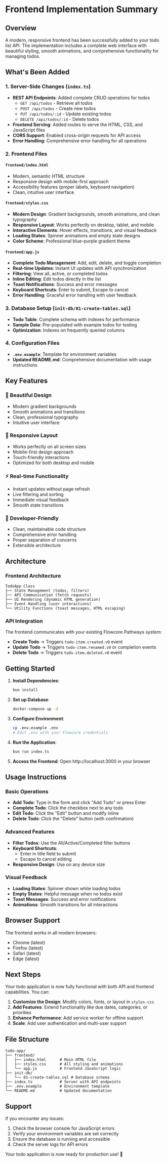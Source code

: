 # Frontend Implementation Summary

## Overview

A modern, responsive frontend has been successfully added to your todo list API. The implementation includes a complete web interface with beautiful styling, smooth animations, and comprehensive functionality for managing todos.

## What's Been Added

### 1. Server-Side Changes (`index.ts`)

- **REST API Endpoints**: Added complete CRUD operations for todos
  - `GET /api/todos` - Retrieve all todos
  - `POST /api/todos` - Create new todos
  - `PUT /api/todos/:id` - Update existing todos
  - `DELETE /api/todos/:id` - Delete todos
- **Frontend Serving**: Added routes to serve the HTML, CSS, and JavaScript files
- **CORS Support**: Enabled cross-origin requests for API access
- **Error Handling**: Comprehensive error handling for all operations

### 2. Frontend Files

#### `frontend/index.html`
- Modern, semantic HTML structure
- Responsive design with mobile-first approach
- Accessibility features (proper labels, keyboard navigation)
- Clean, intuitive user interface

#### `frontend/styles.css`
- **Modern Design**: Gradient backgrounds, smooth animations, and clean typography
- **Responsive Layout**: Works perfectly on desktop, tablet, and mobile
- **Interactive Elements**: Hover effects, transitions, and visual feedback
- **Loading States**: Spinner animations and empty state designs
- **Color Scheme**: Professional blue-purple gradient theme

#### `frontend/app.js`
- **Complete Todo Management**: Add, edit, delete, and toggle completion
- **Real-time Updates**: Instant UI updates with API synchronization
- **Filtering**: View all, active, or completed todos
- **Inline Editing**: Edit todos directly in the list
- **Toast Notifications**: Success and error messages
- **Keyboard Shortcuts**: Enter to submit, Escape to cancel
- **Error Handling**: Graceful error handling with user feedback

### 3. Database Setup (`init-db/01-create-tables.sql`)

- **Todo Table**: Complete schema with indexes for performance
- **Sample Data**: Pre-populated with example todos for testing
- **Optimization**: Indexes on frequently queried columns

### 4. Configuration Files

- **`.env.example`**: Template for environment variables
- **Updated README.md**: Comprehensive documentation with usage instructions

## Key Features

### 🎨 Beautiful Design
- Modern gradient backgrounds
- Smooth animations and transitions
- Clean, professional typography
- Intuitive user interface

### 📱 Responsive Layout
- Works perfectly on all screen sizes
- Mobile-first design approach
- Touch-friendly interactions
- Optimized for both desktop and mobile

### ⚡ Real-time Functionality
- Instant updates without page refresh
- Live filtering and sorting
- Immediate visual feedback
- Smooth state transitions

### 🔧 Developer-Friendly
- Clean, maintainable code structure
- Comprehensive error handling
- Proper separation of concerns
- Extensible architecture

## Architecture

### Frontend Architecture
```
TodoApp Class
├── State Management (todos, filters)
├── API Communication (fetch requests)
├── UI Rendering (dynamic HTML generation)
├── Event Handling (user interactions)
└── Utility Functions (toast messages, HTML escaping)
```

### API Integration
The frontend communicates with your existing Flowcore Pathways system:
- **Create Todo** → Triggers `todo-item.created.v0` event
- **Update Todo** → Triggers `todo-item.renamed.v0` or completion events
- **Delete Todo** → Triggers `todo-item.deleted.v0` event

## Getting Started

1. **Install Dependencies**:
   ```bash
   bun install
   ```

2. **Set up Database**:
   ```bash
   docker-compose up -d
   ```

3. **Configure Environment**:
   ```bash
   cp .env.example .env
   # Edit .env with your Flowcore credentials
   ```

4. **Run the Application**:
   ```bash
   bun run index.ts
   ```

5. **Access the Frontend**:
   Open http://localhost:3000 in your browser

## Usage Instructions

### Basic Operations
- **Add Todo**: Type in the form and click "Add Todo" or press Enter
- **Complete Todo**: Click the checkbox next to any todo
- **Edit Todo**: Click the "Edit" button and modify inline
- **Delete Todo**: Click the "Delete" button (with confirmation)

### Advanced Features
- **Filter Todos**: Use the All/Active/Completed filter buttons
- **Keyboard Shortcuts**: 
  - Enter in title field to submit
  - Escape to cancel editing
- **Responsive Design**: Use on any device size

### Visual Feedback
- **Loading States**: Spinner shown while loading todos
- **Empty States**: Helpful message when no todos exist
- **Toast Messages**: Success and error notifications
- **Animations**: Smooth transitions for all interactions

## Browser Support

The frontend works in all modern browsers:
- Chrome (latest)
- Firefox (latest)
- Safari (latest)
- Edge (latest)

## Next Steps

Your todo application is now fully functional with both API and frontend capabilities. You can:

1. **Customize the Design**: Modify colors, fonts, or layout in `styles.css`
2. **Add Features**: Extend functionality like due dates, categories, or priorities
3. **Enhance Performance**: Add service worker for offline support
4. **Scale**: Add user authentication and multi-user support

## File Structure

```
todo-app/
├── frontend/
│   ├── index.html      # Main HTML file
│   ├── styles.css      # All styling and animations
│   └── app.js          # Frontend JavaScript logic
├── init-db/
│   └── 01-create-tables.sql # Database schema
├── index.ts            # Server with API endpoints
├── .env.example        # Environment template
└── README.md           # Updated documentation
```

## Support

If you encounter any issues:
1. Check the browser console for JavaScript errors
2. Verify your environment variables are set correctly
3. Ensure the database is running and accessible
4. Check the server logs for API errors

Your todo application is now ready for production use! 🚀